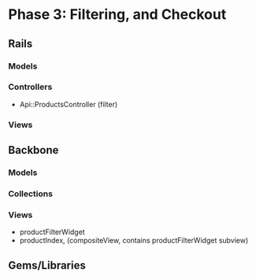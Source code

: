 # Phase 3: Filtering, and Checkout

## Rails
### Models

### Controllers
* Api::ProductsController (filter)

### Views

## Backbone
### Models

### Collections
### Views
* productFilterWidget
* productIndex, (compositeView, contains productFilterWidget subview)

## Gems/Libraries
